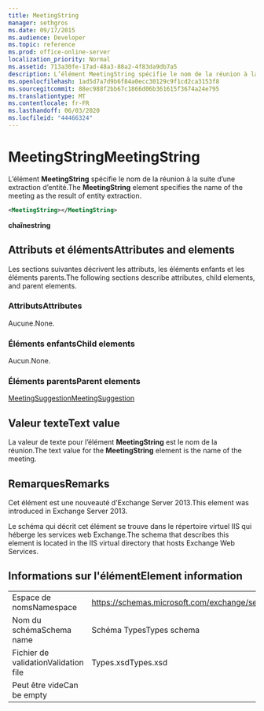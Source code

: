 ```yaml
---
title: MeetingString
manager: sethgros
ms.date: 09/17/2015
ms.audience: Developer
ms.topic: reference
ms.prod: office-online-server
localization_priority: Normal
ms.assetid: 713a30fe-17ad-48a3-88a2-4f83da9db7a5
description: L’élément MeetingString spécifie le nom de la réunion à la suite d’une extraction d’entité.
ms.openlocfilehash: 1ad5d7a7d9b6f84a0ecc30129c9f1cd2ca3153f8
ms.sourcegitcommit: 88ec988f2bb67c1866d06b361615f3674a24e795
ms.translationtype: MT
ms.contentlocale: fr-FR
ms.lasthandoff: 06/03/2020
ms.locfileid: "44466324"
---
```

# <a name="meetingstring"></a><span data-ttu-id="92f6a-103">MeetingString</span><span class="sxs-lookup"><span data-stu-id="92f6a-103">MeetingString</span></span>

<span data-ttu-id="92f6a-104">L’élément **MeetingString** spécifie le nom de la réunion à la suite d’une extraction d’entité.</span><span class="sxs-lookup"><span data-stu-id="92f6a-104">The **MeetingString** element specifies the name of the meeting as the result of entity extraction.</span></span> 
  
```XML
<MeetingString></MeetingString>
```

 <span data-ttu-id="92f6a-105">**chaîne**</span><span class="sxs-lookup"><span data-stu-id="92f6a-105">**string**</span></span>
## <a name="attributes-and-elements"></a><span data-ttu-id="92f6a-106">Attributs et éléments</span><span class="sxs-lookup"><span data-stu-id="92f6a-106">Attributes and elements</span></span>

<span data-ttu-id="92f6a-107">Les sections suivantes décrivent les attributs, les éléments enfants et les éléments parents.</span><span class="sxs-lookup"><span data-stu-id="92f6a-107">The following sections describe attributes, child elements, and parent elements.</span></span>
  
### <a name="attributes"></a><span data-ttu-id="92f6a-108">Attributs</span><span class="sxs-lookup"><span data-stu-id="92f6a-108">Attributes</span></span>

<span data-ttu-id="92f6a-109">Aucune.</span><span class="sxs-lookup"><span data-stu-id="92f6a-109">None.</span></span>
  
### <a name="child-elements"></a><span data-ttu-id="92f6a-110">Éléments enfants</span><span class="sxs-lookup"><span data-stu-id="92f6a-110">Child elements</span></span>

<span data-ttu-id="92f6a-111">Aucun.</span><span class="sxs-lookup"><span data-stu-id="92f6a-111">None.</span></span>
  
### <a name="parent-elements"></a><span data-ttu-id="92f6a-112">Éléments parents</span><span class="sxs-lookup"><span data-stu-id="92f6a-112">Parent elements</span></span>

[<span data-ttu-id="92f6a-113">MeetingSuggestion</span><span class="sxs-lookup"><span data-stu-id="92f6a-113">MeetingSuggestion</span></span>](meetingsuggestion.md)
  
## <a name="text-value"></a><span data-ttu-id="92f6a-114">Valeur texte</span><span class="sxs-lookup"><span data-stu-id="92f6a-114">Text value</span></span>

<span data-ttu-id="92f6a-115">La valeur de texte pour l’élément **MeetingString** est le nom de la réunion.</span><span class="sxs-lookup"><span data-stu-id="92f6a-115">The text value for the **MeetingString** element is the name of the meeting.</span></span> 
  
## <a name="remarks"></a><span data-ttu-id="92f6a-116">Remarques</span><span class="sxs-lookup"><span data-stu-id="92f6a-116">Remarks</span></span>

<span data-ttu-id="92f6a-117">Cet élément est une nouveauté d'Exchange Server 2013.</span><span class="sxs-lookup"><span data-stu-id="92f6a-117">This element was introduced in Exchange Server 2013.</span></span>
  
<span data-ttu-id="92f6a-118">Le schéma qui décrit cet élément se trouve dans le répertoire virtuel IIS qui héberge les services web Exchange.</span><span class="sxs-lookup"><span data-stu-id="92f6a-118">The schema that describes this element is located in the IIS virtual directory that hosts Exchange Web Services.</span></span>
  
## <a name="element-information"></a><span data-ttu-id="92f6a-119">Informations sur l'élément</span><span class="sxs-lookup"><span data-stu-id="92f6a-119">Element information</span></span>

|||
|:-----|:-----|
|<span data-ttu-id="92f6a-120">Espace de noms</span><span class="sxs-lookup"><span data-stu-id="92f6a-120">Namespace</span></span>  <br/> |https://schemas.microsoft.com/exchange/services/2006/types  <br/> |
|<span data-ttu-id="92f6a-121">Nom du schéma</span><span class="sxs-lookup"><span data-stu-id="92f6a-121">Schema name</span></span>  <br/> |<span data-ttu-id="92f6a-122">Schéma Types</span><span class="sxs-lookup"><span data-stu-id="92f6a-122">Types schema</span></span>  <br/> |
|<span data-ttu-id="92f6a-123">Fichier de validation</span><span class="sxs-lookup"><span data-stu-id="92f6a-123">Validation file</span></span>  <br/> |<span data-ttu-id="92f6a-124">Types.xsd</span><span class="sxs-lookup"><span data-stu-id="92f6a-124">Types.xsd</span></span>  <br/> |
|<span data-ttu-id="92f6a-125">Peut être vide</span><span class="sxs-lookup"><span data-stu-id="92f6a-125">Can be empty</span></span>  <br/> ||
   

